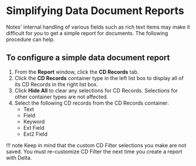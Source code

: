 # Simplifying Data Document Reports

Notes' internal handling of various fields such as rich text items may make it difficult for you to get a simple report for documents. The following procedure can help.

## To configure a simple data document report
1. From the **Report** window, click the **CD Records** tab.
2. Click the **CD Records** container type in the left list box to display all of its CD Records in the right list box.
3. Click **Hide All** to clear any selections for CD Records. Selections for other container types are not affected.
4. Select the following CD records from the CD Records container:
    * Text
    * Field
    * Keyword
    * Ext Field
    * Ext2 Field

!!! note
    Keep in mind that the custom CD Filter selections you make are not saved. You must re-customize CD Filter the next time you create a report with Delta. 